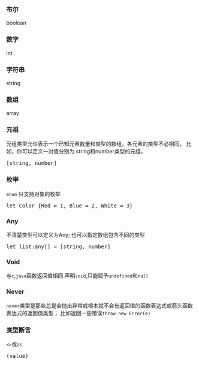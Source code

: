 ### 布尔
boolean
### 数字
int
### 字符串
string
### 数组
array
### 元祖
元组类型允许表示一个已知元素数量和类型的数组，各元素的类型不必相同。 比如，你可以定义一对值分别为 string和number类型的元组。
<pre>[string, number]</pre>
### 枚举
<code>enum</code>
只支持对象的枚举
<pre>let Color {Red = 1, Blue = 2, White = 3}</pre>
### Any
不清楚类型可以定义为Any;
也可以指定数组包含不同的类型
<pre>let list:any[] = [string, number]</pre>
### Void
与<code>c</code>,<code>java</code>函数返回值相同
声明<code>void</code>,只能赋予<code>undefined</code>和<code>null</code>
### Never
<code>never</code>类型是那些总是会抛出异常或根本就不会有返回值的函数表达式或箭头函数表达式的返回值类型；
比如返回一些错误<code>throw new Error(e)</code>
### 类型断言
<code><></code>或<code>as</code>
<pre>(<string>value)</pre>

